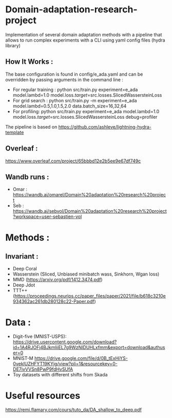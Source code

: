 # Domain-adaptation-research-project
Implementation of several domain adaptation methods with a pipeline that allows to run complex experiments with a CLI using yaml config files (hydra library)

## How It Works :
The base configuration is found in config/e_ada.yaml and can be overridden by passing arguments in the command line :
- For regular training : python src/train.py  experiment=e_ada model.lambd=1.0 model.loss._target_=src.losses.SlicedWassersteinLoss
- For grid search : python src/train.py -m  experiment=e_ada model.lambd=0.5,1.0,1.5,2.0 data.batch_size=16,32,64
- For profiling: python src/train.py  experiment=e_ada model.lambd=1.0 model.loss._target_=src.losses.SlicedWassersteinLoss debug=profiler

The pipeline is based on https://github.com/ashleve/lightning-hydra-template

## Overleaf :
https://www.overleaf.com/project/65bbbd12e2b5ee9e67df749c
## Wandb runs :
- Omar : https://wandb.ai/omarel/Domain%20adaptation%20research%20project
- Seb : https://wandb.ai/sebvol/Domain%20adaptation%20research%20project?workspace=user-sebastien-vol

# Methods :
## Invariant :
- Deep Coral
- Wasserstein (Sliced, Unbiased minibatch wass, Sinkhorn, Wgan loss)
- MMD (https://arxiv.org/pdf/1412.3474.pdf)
- Deep Jdot
- TTT++ (https://proceedings.neurips.cc/paper_files/paper/2021/file/b618c3210e934362ac261db280128c22-Paper.pdf)


# Data :
- Digit-five (MNIST-USPS): https://drive.usercontent.google.com/download?id=1A4RJOFj4BJkmliiEL7g9WzNIDUHLxfmm&export=download&authuser=0
- MNIST-M https://drive.google.com/file/d/0B_tExHiYS-0veklUZHFYT19KYjg/view?pli=1&resourcekey=0-DE7ivVVSn8PwP9fdHvSUfA
- Toy datasets with different shifts from Skada

# Useful resources

https://remi.flamary.com/cours/tuto_da/DA_shallow_to_deep.pdf
